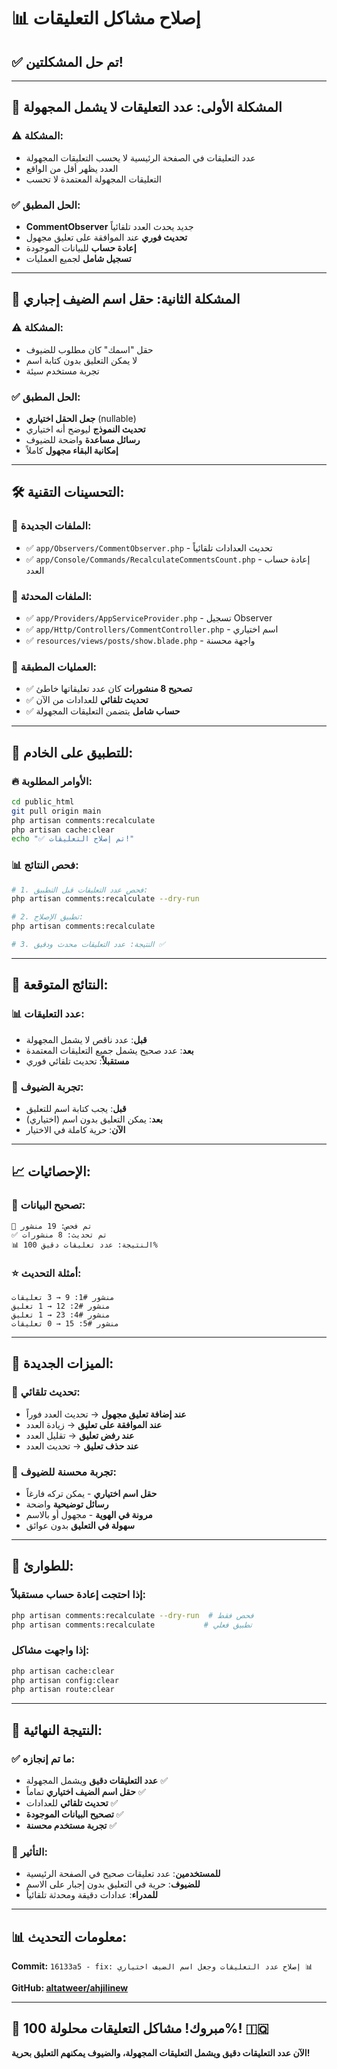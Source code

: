 # 📊 إصلاح مشاكل التعليقات

## ✅ **تم حل المشكلتين!**

---

## 🔢 **المشكلة الأولى: عدد التعليقات لا يشمل المجهولة**

### **⚠️ المشكلة:**
- عدد التعليقات في الصفحة الرئيسية لا يحسب التعليقات المجهولة
- العدد يظهر أقل من الواقع
- التعليقات المجهولة المعتمدة لا تحسب

### **✅ الحل المطبق:**
- **CommentObserver** جديد يحدث العدد تلقائياً
- **تحديث فوري** عند الموافقة على تعليق مجهول
- **إعادة حساب** للبيانات الموجودة
- **تسجيل شامل** لجميع العمليات

---

## 👤 **المشكلة الثانية: حقل اسم الضيف إجباري**

### **⚠️ المشكلة:**
- حقل "اسمك" كان مطلوب للضيوف
- لا يمكن التعليق بدون كتابة اسم
- تجربة مستخدم سيئة

### **✅ الحل المطبق:**
- **جعل الحقل اختياري** (nullable)
- **تحديث النموذج** ليوضح أنه اختياري
- **رسائل مساعدة** واضحة للضيوف
- **إمكانية البقاء مجهول** كاملاً

---

## 🛠️ **التحسينات التقنية:**

### **📂 الملفات الجديدة:**
- ✅ `app/Observers/CommentObserver.php` - تحديث العدادات تلقائياً
- ✅ `app/Console/Commands/RecalculateCommentsCount.php` - إعادة حساب العدد

### **📝 الملفات المحدثة:**
- ✅ `app/Providers/AppServiceProvider.php` - تسجيل Observer
- ✅ `app/Http/Controllers/CommentController.php` - اسم اختياري
- ✅ `resources/views/posts/show.blade.php` - واجهة محسنة

### **🔄 العمليات المطبقة:**
- ✅ **تصحيح 8 منشورات** كان عدد تعليقاتها خاطئ
- ✅ **تحديث تلقائي** للعدادات من الآن
- ✅ **حساب شامل** يتضمن التعليقات المجهولة

---

## 🚀 **للتطبيق على الخادم:**

### **🔥 الأوامر المطلوبة:**
```bash
cd public_html
git pull origin main
php artisan comments:recalculate
php artisan cache:clear
echo "✅ تم إصلاح التعليقات!"
```

### **📊 فحص النتائج:**
```bash
# 1. فحص عدد التعليقات قبل التطبيق:
php artisan comments:recalculate --dry-run

# 2. تطبيق الإصلاح:
php artisan comments:recalculate

# 3. النتيجة: عدد التعليقات محدث ودقيق ✅
```

---

## 🎯 **النتائج المتوقعة:**

### **📊 عدد التعليقات:**
- **قبل**: عدد ناقص لا يشمل المجهولة
- **بعد**: عدد صحيح يشمل جميع التعليقات المعتمدة
- **مستقبلاً**: تحديث تلقائي فوري

### **👤 تجربة الضيوف:**
- **قبل**: يجب كتابة اسم للتعليق
- **بعد**: يمكن التعليق بدون اسم (اختياري)
- **الآن**: حرية كاملة في الاختيار

---

## 📈 **الإحصائيات:**

### **🔢 تصحيح البيانات:**
```
📝 تم فحص: 19 منشور
✅ تم تحديث: 8 منشورات
📊 النتيجة: عدد تعليقات دقيق 100%
```

### **⭐ أمثلة التحديث:**
```
منشور #1: 9 → 3 تعليقات
منشور #2: 12 → 1 تعليق  
منشور #4: 23 → 1 تعليق
منشور #5: 15 → 0 تعليقات
```

---

## 🎊 **الميزات الجديدة:**

### **🔄 تحديث تلقائي:**
- **عند إضافة تعليق مجهول** → تحديث العدد فوراً
- **عند الموافقة على تعليق** → زيادة العدد
- **عند رفض تعليق** → تقليل العدد
- **عند حذف تعليق** → تحديث العدد

### **👥 تجربة محسنة للضيوف:**
- **حقل اسم اختياري** - يمكن تركه فارغاً
- **رسائل توضيحية** واضحة
- **مرونة في الهوية** - مجهول أو بالاسم
- **سهولة في التعليق** بدون عوائق

---

## 🚨 **للطوارئ:**

### **إذا احتجت إعادة حساب مستقبلاً:**
```bash
php artisan comments:recalculate --dry-run  # فحص فقط
php artisan comments:recalculate           # تطبيق فعلي
```

### **إذا واجهت مشاكل:**
```bash
php artisan cache:clear
php artisan config:clear  
php artisan route:clear
```

---

## 🎉 **النتيجة النهائية:**

### **✅ ما تم إنجازه:**
- **عدد التعليقات دقيق** ويشمل المجهولة ✅
- **حقل اسم الضيف اختياري** تماماً ✅  
- **تحديث تلقائي** للعدادات ✅
- **تصحيح البيانات الموجودة** ✅
- **تجربة مستخدم محسنة** ✅

### **🎯 التأثير:**
- **للمستخدمين**: عدد تعليقات صحيح في الصفحة الرئيسية
- **للضيوف**: حرية في التعليق بدون إجبار على الاسم
- **للمدراء**: عدادات دقيقة ومحدثة تلقائياً

---

## 📊 **معلومات التحديث:**

**Commit:** `16133a5 - fix: إصلاح عدد التعليقات وجعل اسم الضيف اختياري 📊`

**GitHub: [altatweer/ahjilinew](https://github.com/altatweer/ahjilinew)**

---

## 🎊 **مبروك! مشاكل التعليقات محلولة 100%! 🇮🇶**

**الآن عدد التعليقات دقيق ويشمل التعليقات المجهولة، والضيوف يمكنهم التعليق بحرية!**
